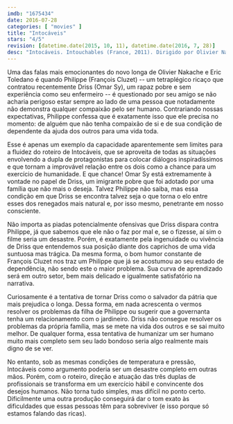 ```yaml
---
imdb: "1675434"
date: 2016-07-28
categories: [ "movies" ]
title: "Intocáveis"
stars: "4/5"
revision: [datetime.date(2015, 10, 11), datetime.date(2016, 7, 28)]
desc: "Intocáveis. Intouchables (France, 2011). Dirigido por Olivier Nakache, Eric Toledano. Escrito por Olivier Nakache, Eric Toledano. Com François Cluzet, Omar Sy, Anne Le Ny, Audrey Fleurot, Joséphine de Meaux, Clotilde Mollet, Alba Gaïa Kraghede Bellugi, Cyril Mendy, Salimata Kamate."
---
```

Uma das falas mais emocionantes do novo longa de Olivier Nakache e Eric Toledano é quando Philippe (François Cluzet) -- um tetraplégico ricaço que contratou recentemente Driss (Omar Sy), um rapaz pobre e sem experiência como seu enfermeiro -- é questionado por seu amigo se não acharia perigoso estar sempre ao lado de uma pessoa que notadamente não demonstra qualquer compaixão pelo ser humano. Contrariando nossas expectativas, Philippe confessa que é exatamente isso que ele precisa no momento: de alguém que não tenha compaixão de si e de sua condição de dependente da ajuda dos outros para uma vida toda.

Esse é apenas um exemplo da capacidade aparentemente sem limites para a fluidez do roteiro de Intocáveis, que se aproveita de todas as situações envolvendo a dupla de protagonistas para colocar diálogos inspiradíssimos e que tornam a improvável relação entre os dois como a chance para um exercício de humanidade. E que chance! Omar Sy está extremamente à vontade no papel de Driss, um imigrante pobre que foi adotado por uma família que não mais o deseja. Talvez Philippe não saiba, mas essa condição em que Driss se encontra talvez seja o que torna o elo entre esses dos renegados mais natural e, por isso mesmo, penetrante em nosso consciente.

Não importa as piadas potencialmente ofensivas que Driss dispara contra Philippe, já que sabemos que ele não o faz por mal e, se o fizesse, aí sim o filme seria um desastre. Porém, é exatamente pela ingenuidade ou vivência de Driss que entendemos sua posição diante dos caprichos de uma vida suntuosa mas trágica. Da mesma forma, o bom humor constante de François Cluzet nos traz um Philippe que já se acostumou ao seu estado de dependência, não sendo este o maior problema. Sua curva de aprendizado será em outro setor, bem mais delicado e igualmente satisfatório na narrativa.

Curiosamente é a tentativa de tornar Driss como o salvador da pátria que mais prejudica o longa. Dessa forma, em nada acrescenta o vermos resolver os problemas da filha de Philippe ou sugerir que a governanta tenha um relacionamento com o jardineiro. Driss não consegue resolver os problemas da própria família, mas se mete na vida dos outros e se sai muito melhor. De qualquer forma, essa tentativa de humanizar um ser humano muito mais completo sem seu lado bondoso seria algo realmente mais digno de se ver.

No entanto, sob as mesmas condições de temperatura e pressão, Intocáveis como argumento poderia ser um desastre completo em outras mãos. Porém, com o roteiro, direção e atuação das três duplas de profissionais se transforma em um exercício hábil e convincente dos desejos humanos. Não torna tudo simples, mas difícil no ponto certo. Dificilmente uma outra produção conseguirá dar o tom exato às dificuldades que essas pessoas têm para sobreviver (e isso porque só estamos falando das ricas).
